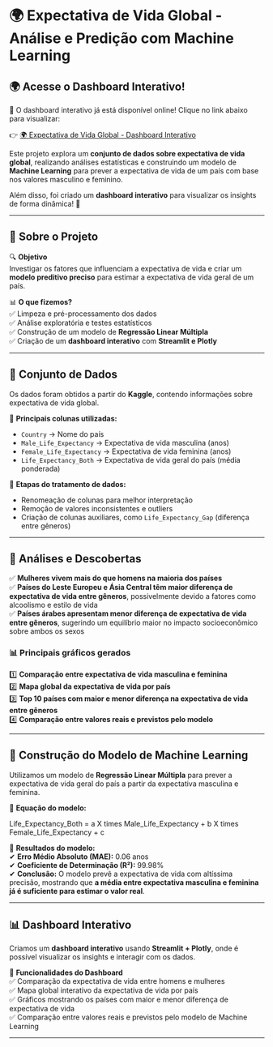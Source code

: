 # 🌍 Expectativa de Vida Global - Análise e Predição com Machine Learning

## 🌍 Acesse o Dashboard Interativo!
🔗 O dashboard interativo já está disponível online! Clique no link abaixo para visualizar:

👉 [🌍 Expectativa de Vida Global - Dashboard Interativo](https://life-expectancy-data-uchuqynuysbv5ly4noxaxf.streamlit.app/)

Este projeto explora um **conjunto de dados sobre expectativa de vida global**, realizando análises estatísticas e construindo um modelo de **Machine Learning** para prever a expectativa de vida de um país com base nos valores masculino e feminino.  

Além disso, foi criado um **dashboard interativo** para visualizar os insights de forma dinâmica! 🚀  

---

## 📌 **Sobre o Projeto**
🔍 **Objetivo**  
Investigar os fatores que influenciam a expectativa de vida e criar um **modelo preditivo preciso** para estimar a expectativa de vida geral de um país.

📊 **O que fizemos?**  
✅ Limpeza e pré-processamento dos dados  
✅ Análise exploratória e testes estatísticos  
✅ Construção de um modelo de **Regressão Linear Múltipla**  
✅ Criação de um **dashboard interativo** com **Streamlit e Plotly**  

---

## 📂 **Conjunto de Dados**
Os dados foram obtidos a partir do **Kaggle**, contendo informações sobre expectativa de vida global.  

📌 **Principais colunas utilizadas:**  
- `Country` → Nome do país  
- `Male_Life_Expectancy` → Expectativa de vida masculina (anos)  
- `Female_Life_Expectancy` → Expectativa de vida feminina (anos)  
- `Life_Expectancy_Both` → Expectativa de vida geral do país (média ponderada)  

📌 **Etapas do tratamento de dados:**  
- Renomeação de colunas para melhor interpretação  
- Remoção de valores inconsistentes e outliers  
- Criação de colunas auxiliares, como `Life_Expectancy_Gap` (diferença entre gêneros)  

---

## 🔬 **Análises e Descobertas**
✅ **Mulheres vivem mais do que homens na maioria dos países**  
✅ **Países do Leste Europeu e Ásia Central têm maior diferença de expectativa de vida entre gêneros**, possivelmente devido a fatores como alcoolismo e estilo de vida  
✅ **Países árabes apresentam menor diferença de expectativa de vida entre gêneros**, sugerindo um equilíbrio maior no impacto socioeconômico sobre ambos os sexos  

### 📊 **Principais gráficos gerados**
1️⃣ **Comparação entre expectativa de vida masculina e feminina**  
2️⃣ **Mapa global da expectativa de vida por país**  
3️⃣ **Top 10 países com maior e menor diferença na expectativa de vida entre gêneros**  
4️⃣ **Comparação entre valores reais e previstos pelo modelo**  

---

## 🧠 **Construção do Modelo de Machine Learning**
Utilizamos um modelo de **Regressão Linear Múltipla** para prever a expectativa de vida geral do país a partir da expectativa masculina e feminina.  

📌 **Equação do modelo:**  

Life_Expectancy_Both = a X times Male_Life_Expectancy + b X times Female_Life_Expectancy + c


📌 **Resultados do modelo:**  
✔ **Erro Médio Absoluto (MAE):** 0.06 anos  
✔ **Coeficiente de Determinação (R²):** 99.98%  
✔ **Conclusão:** O modelo prevê a expectativa de vida com altíssima precisão, mostrando que **a média entre expectativa masculina e feminina já é suficiente para estimar o valor real**.

---

## 📊 **Dashboard Interativo**
Criamos um **dashboard interativo** usando **Streamlit + Plotly**, onde é possível visualizar os insights e interagir com os dados.

🔹 **Funcionalidades do Dashboard**  
✅ Comparação da expectativa de vida entre homens e mulheres  
✅ Mapa global interativo da expectativa de vida por país  
✅ Gráficos mostrando os países com maior e menor diferença de expectativa de vida  
✅ Comparação entre valores reais e previstos pelo modelo de Machine Learning  

---
